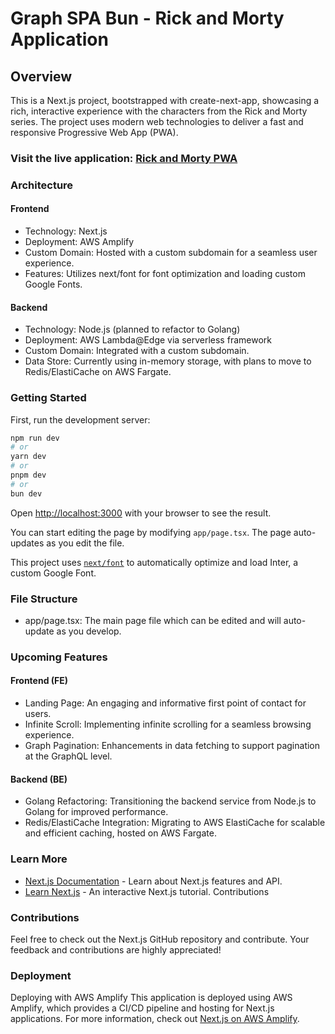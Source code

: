# Graph SPA Bun - Rick and Morty Application
## Overview
This is a Next.js project, bootstrapped with create-next-app, showcasing a rich, interactive experience with the characters from the Rick and Morty series. The project uses modern web technologies to deliver a fast and responsive Progressive Web App (PWA).

### Visit the live application: [Rick and Morty PWA](https://pwag.doctorew.com/rick-and-morty)

### Architecture
#### Frontend
* Technology: Next.js
* Deployment: AWS Amplify
* Custom Domain: Hosted with a custom subdomain for a seamless user experience.
* Features: Utilizes next/font for font optimization and loading custom Google Fonts.

#### Backend
* Technology: Node.js (planned to refactor to Golang)
* Deployment: AWS Lambda@Edge via serverless framework
* Custom Domain: Integrated with a custom subdomain.
* Data Store: Currently using in-memory storage, with plans to move to Redis/ElastiCache on AWS Fargate.


### Getting Started

First, run the development server:

```bash
npm run dev
# or
yarn dev
# or
pnpm dev
# or
bun dev
```

Open [http://localhost:3000](http://localhost:3000) with your browser to see the result.

You can start editing the page by modifying `app/page.tsx`. The page auto-updates as you edit the file.

This project uses [`next/font`](https://nextjs.org/docs/basic-features/font-optimization) to automatically optimize and load Inter, a custom Google Font.

### File Structure
* app/page.tsx: The main page file which can be edited and will auto-update as you develop.

### Upcoming Features
#### Frontend (FE)
* Landing Page: An engaging and informative first point of contact for users.
* Infinite Scroll: Implementing infinite scrolling for a seamless browsing experience.
* Graph Pagination: Enhancements in data fetching to support pagination at the GraphQL level.

#### Backend (BE)
* Golang Refactoring: Transitioning the backend service from Node.js to Golang for improved performance.
* Redis/ElastiCache Integration: Migrating to AWS ElastiCache for scalable and efficient caching, hosted on AWS Fargate.

### Learn More
* [Next.js Documentation](https://nextjs.org/docs) - Learn about Next.js features and API.
* [Learn Next.js](https://nextjs.org/learn) - An interactive Next.js tutorial.
Contributions

### Contributions
Feel free to check out the Next.js GitHub repository and contribute. Your feedback and contributions are highly appreciated!

### Deployment
Deploying with AWS Amplify
This application is deployed using AWS Amplify, which provides a CI/CD pipeline and hosting for Next.js applications. For more information, check out [Next.js on AWS Amplify](https://docs.amplify.aws/start/q/integration/next).
